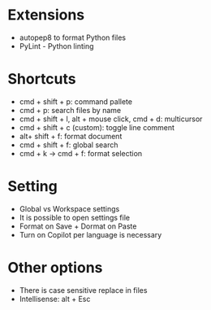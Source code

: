 # Extensions
* autopep8 to format Python files
* PyLint - Python linting 

# Shortcuts
* cmd + shift + p: command pallete
* cmd + p: search files by name
* cmd + shift + l, alt + mouse click, cmd + d: multicursor
* cmd + shift + c (custom): toggle line comment
* alt+ shift + f: format document
* cmd + shift + f: global search
* cmd + k -> cmd + f: format selection

# Setting
* Global vs Workspace settings
* It is possible to open settings file
* Format on Save + Dormat on Paste
* Turn on Copilot per language is necessary

# Other options
* There is case sensitive replace in files
* Intellisense: alt + Esc